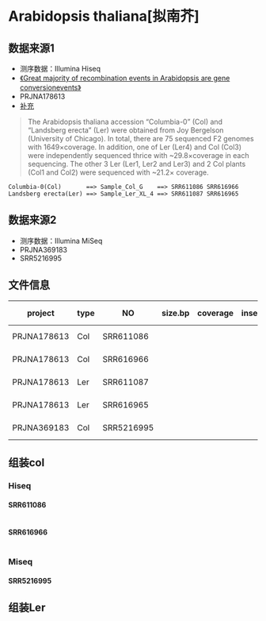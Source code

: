 # Arabidopsis thaliana[拟南芥]

## 数据来源1
+ 测序数据：Illumina Hiseq
+ [《Great majority of recombination events in Arabidopsis are gene conversionevents》](http://www.pnas.org/content/109/51/20992)
+ PRJNA178613
+ [补充](http://www.pnas.org/highwire/filestream/611045/field_highwire_adjunct_files/0/sapp.pdf)
> The Arabidopsis thaliana accession “Columbia-0” (Col) and “Landsberg erecta” (Ler)
> were obtained from Joy Bergelson (University of Chicago). In total, there are 75
> sequenced F2 genomes with 1649×coverage. In addition, one of Ler (Ler4) and Col
> (Col3) were independently sequenced thrice with ~29.8×coverage in each sequencing.
> The other 3 Ler (Ler1, Ler2 and Ler3) and 2 Col plants (Col1 and Col2) were sequenced
> with ~21.2× coverage. 

```
Columbia-0(Col)       ==> Sample_Col_G    ==> SRR611086 SRR616966
Landsberg erecta(Ler) ==> Sample_Ler_XL_4 ==> SRR611087 SRR616965
```

## 数据来源2
+ 测序数据：Illumina MiSeq
+ PRJNA369183
+ SRR5216995

## 文件信息
project| type | NO | size.bp | coverage	| insert | read.len | seq type| com | other |
--- | --- | --- | --- | --- | --- | --- | --- | --- | --- |
PRJNA178613 | Col | SRR611086 | | | | | Illumina HiSeq
PRJNA178613 | Col | SRR616966 | | | | | Illumina HiSeq
PRJNA178613 | Ler | SRR611087 | | | | | Illumina HiSeq
PRJNA178613 | Ler | SRR616965 | | | | | Illumina HiSeq
PRJNA369183 | Col | SRR5216995 | | | | | Illumina MiSeq

## 组装col

### Hiseq

#### SRR611086
```

```


#### SRR616966
```

```

### Miseq

#### SRR5216995

## 组装Ler

